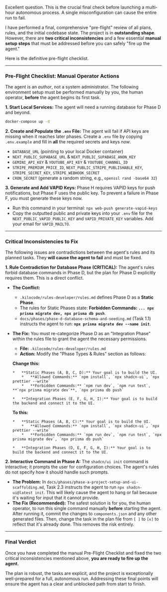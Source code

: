 Excellent question. This is the crucial final check before launching a multi-hour autonomous process. A single misconfiguration can cause the entire run to fail.

I have performed a final, comprehensive "pre-flight" review of all plans, rules, and the initial codebase state. The project is in **outstanding shape**. However, there are **two critical inconsistencies** and a few essential **manual setup steps** that must be addressed before you can safely "fire up the agent."

Here is the definitive pre-flight checklist.

---

### **Pre-Flight Checklist: Manual Operator Actions**

The agent is an *author*, not a system administrator. The following environment setup must be performed manually by you, the human operator, **before** the agent begins its first task.

**1. Start Local Services:**
The agent will need a running database for Phase D and beyond.
```bash
docker-compose up -d
```

**2. Create and Populate the `.env` File:**
The agent will fail if API keys are missing when it reaches later phases. Create a `.env` file by copying `.env.example` and fill in **all** the required secrets and keys *now*.

*   `DATABASE_URL` (pointing to your local Docker container)
*   `NEXT_PUBLIC_SUPABASE_URL` & `NEXT_PUBLIC_SUPABASE_ANON_KEY`
*   `GEMINI_API_KEY` & `YOUTUBE_API_KEY` & `YOUTUBE_CHANNEL_ID`
*   `STRIPE_PREMIUM_PRICE_ID`, `NEXT_PUBLIC_STRIPE_PUBLISHABLE_KEY`, `STRIPE_SECRET_KEY`, `STRIPE_WEBHOOK_SECRET`
*   `CRON_SECRET` (generate a random string, e.g., `openssl rand -base64 32`)

**3. Generate and Add VAPID Keys:**
Phase H requires VAPID keys for push notifications, but Phase F uses the public key. To prevent a failure in Phase F, you must generate these keys now.

*   Run this command in your terminal: `npx web-push generate-vapid-keys`
*   Copy the outputted public and private keys into your `.env` file for the `NEXT_PUBLIC_VAPID_PUBLIC_KEY` and `VAPID_PRIVATE_KEY` variables. Add your email for `VAPID_MAILTO`.

---

### **Critical Inconsistencies to Fix**

The following issues are contradictions between the agent's rules and its planned tasks. They **will cause the agent to fail** and must be fixed.

**1. Rule Contradiction for Database Phase (CRITICAL):**
The agent's rules forbid database commands in Phase D, but the plan for Phase D explicitly requires them. This is a direct conflict.

*   **The Conflict:**
    *   `.kilocode/rules-developer/rules.md` defines Phase D as a **Static Phase**.
    *   The rules for Static Phases state: **Forbidden Commands: `... npx prisma migrate dev, npx prisma db push`**.
    *   `docs/phases/phase-d-database-schema-and-seeding.md` (Task 1.1) instructs the agent to run: **`npx prisma migrate dev --name init`**.

*   **The Fix:**
    You must re-categorize Phase D as an "Integration Phase" within the rules file to grant the agent the necessary permissions.

    *   **File:** `.kilocode/rules-developer/rules.md`
    *   **Action:** Modify the "Phase Types & Rules" section as follows:

    **Change this:**
    ```
    *   **Static Phases (A, B, C, D):** Your goal is to build the UI.
        *   **Allowed Commands:** `npm install`, `npx shadcn-ui`, `npx prettier --write`
        *   **Forbidden Commands:** `npm run dev`, `npm run test`, **`npx prisma migrate dev`**, `npx prisma db push`

    *   **Integration Phases (E, F, G, H, I):** Your goal is to build the backend and connect it to the UI.
    ```
    **To this:**
    ```
    *   **Static Phases (A, B, C):** Your goal is to build the UI.
        *   **Allowed Commands:** `npm install`, `npx shadcn-ui`, `npx prettier --write`
        *   **Forbidden Commands:** `npm run dev`, `npm run test`, `npx prisma migrate dev`, `npx prisma db push`

    *   **Integration Phases (D, E, F, G, H, I):** Your goal is to build the backend and connect it to the UI.
    ```

**2. Interactive Command in Phase A:**
The `shadcn/ui init` command is interactive; it prompts the user for configuration choices. The agent's rules do not specify how it should handle such prompts.

*   **The Problem:** In `docs/phases/phase-a-project-setup-and-ui-scaffolding.md`, Task 2.3 instructs the agent to run `npx shadcn-ui@latest init`. This will likely cause the agent to hang or fail because it's waiting for input that it cannot provide.
*   **The Fix (Recommended):** The safest solution is for you, the human operator, to run this single command manually **before** starting the agent. After running it, commit the changes to `components.json` and any other generated files. Then, change the task in the plan file from `[ ]` to `[x]` to reflect that it's already done. This removes the risk entirely.

---

### **Final Verdict**

Once you have completed the manual Pre-Flight Checklist and fixed the two critical inconsistencies mentioned above, **you are ready to fire up the agent.**

The plan is robust, the tasks are explicit, and the project is exceptionally well-prepared for a full, autonomous run. Addressing these final points will ensure the agent has a clear and unblocked path from start to finish.